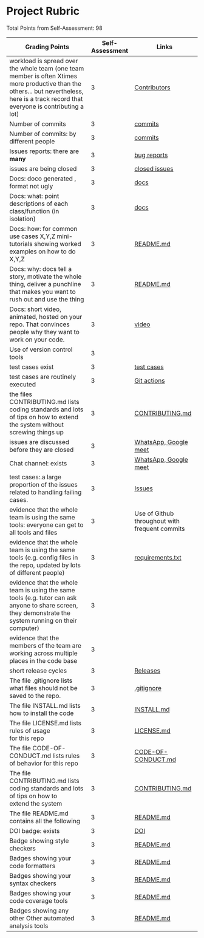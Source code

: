 # Project Rubric
Total Points from Self-Assessment: 98

| Grading Points|Self-Assessment|Links|
|-----|---------|-----|
|workload is spread over the whole team (one team member is often Xtimes more productive than the others... but nevertheless, here is a track record that everyone is contributing a lot)| 3 | [Contributors](https://github.com/SE24Fall/Job-Analyzer/graphs/contributors?from=28%2F9%2F2024) |
| Number of commits| 3 | [commits](https://github.com/SE24Fall/Job-Analyzer/graphs/contributors?from=28%2F9%2F2024) |
| Number of commits: by different people| 3 | [commits](https://github.com/SE24Fall/Job-Analyzer/graphs/contributors?from=28%2F9%2F2024) |
| Issues reports: there are **many**| 3 | [bug reports](https://github.com/orgs/SE24Fall/projects/1) |
|  issues are being  closed| 3 | [closed issues](https://github.com/orgs/SE24Fall/projects/1/views/1) |
|Docs: doco generated , format not ugly | 3 | [docs](https://github.com/SE24Fall/Job-Analyzer/tree/main/docs) |
|Docs: what: point descriptions of each class/function (in isolation) | 3 | [docs](https://github.com/SE24Fall/Job-Analyzer/tree/main/docs) |
|Docs: how: for common use cases X,Y,Z mini-tutorials showing worked examples on how to do X,Y,Z|3| [README.md](https://github.com/SE24Fall/Job-Analyzer/blob/main/README.md) |
|Docs: why: docs tell a story, motivate the whole thing, deliver a punchline that makes you want to rush out and use the thing|3| [README.md](https://github.com/SE24Fall/Job-Analyzer/blob/main/README.md) |
|Docs: short video, animated, hosted on your repo. That convinces people why they want to work on your code.| 3 | [video](https://github.com/SE24Fall/Job-Analyzer/blob/main/animation.mp4) |
| Use of version control tools| 3 |
| test cases exist|3| [test cases](https://github.com/SE24Fall/Job-Analyzer/blob/main/test/test_flask.py)|
| test cases are routinely executed|3|[Git actions](https://github.com/SE24Fall/Job-Analyzer/actions)|
 | the files CONTRIBUTING.md lists coding standards and lots of tips on how to extend the system without screwing things up|3|[CONTRIBUTING.md](https://github.com/SE24Fall/Job-Analyzer/blob/main/CONTRIBUTING.md)|
| issues are discussed before they are closed| 3| [WhatsApp, Google meet](https://github.com/SE24Fall/Job-Analyzer/tree/main/docs) |
| Chat channel: exists|3 | [WhatsApp, Google meet](https://github.com/SE24Fall/Job-Analyzer/tree/main/docs) |
| test cases:.a large proportion of the issues related to handling failing cases.| 3 | [Issues](https://github.com/SE24Fall/Job-Analyzer/issues?q=is%3Aissue+is%3Aclosed)
| evidence that the whole team is using the same tools: everyone can get to all tools and files| 3 | Use of Github throughout with frequent commits |
| evidence that the whole team is using the same tools (e.g. config files in the repo, updated by lots of different people)|3 | [requirements.txt](https://github.com/SE24Fall/Job-Analyzer/blob/main/requirements.txt) |
| evidence that the whole team is using the same tools (e.g. tutor can ask anyone to share screen, they demonstrate the system running on their computer)| 3 |
| evidence that the members of the team are working across multiple places in the code base|3 |
|short release cycles |3| [Releases](https://github.com/SE24Fall/Job-Analyzer/tree/Reset-password)
|The file .gitignore lists what files should not be saved to the repo.|3|[.gitignore](https://github.com/SE24Fall/Job-Analyzer/blob/Reset-password/.gitignore)
|The file INSTALL.md lists how to install the code|3|[INSTALL.md](https://github.com/SE24Fall/Job-Analyzer/blob/Reset-password/INSTALL.md)
|The file LICENSE.md lists rules of usage for this repo|3|[LICENSE.md](https://github.com/SE24Fall/Job-Analyzer/blob/Reset-password/LICENSE)
|The file CODE-OF-CONDUCT.md lists rules of behavior for this repo|3|[CODE-OF-CONDUCT.md](https://github.com/SE24Fall/Job-Analyzer/blob/Reset-password/CODE_OF_CONDUCT.md)
|The file CONTRIBUTING.md lists coding standards and lots of tips on how to extend the system|3|[CONTRIBUTING.md](https://github.com/SE24Fall/Job-Analyzer/blob/Reset-password/CONTRIBUTING.md)
|The file README.md contains all the following|3|[README.md](https://github.com/SE24Fall/Job-Analyzer/blob/Reset-password/README.md)
| DOI badge: exists | 3 | [DOI](https://github.com/SE24Fall/Job-Analyzer/blob/main/README.md)
| Badge showing style checkers | 3 | [README.md](https://github.com/SE24Fall/Job-Analyzer/blob/main/README.md)
| Badges showing your code formatters | 3 | [README.md](https://github.com/SE24Fall/Job-Analyzer/blob/main/README.md)
| Badges showing your syntax checkers | 3 | [README.md](https://github.com/SE24Fall/Job-Analyzer/blob/main/README.md)
| Badges showing your code coverage tools | 3 | [README.md](https://github.com/SE24Fall/Job-Analyzer/blob/main/README.md)
| Badges showing any other Other automated analysis tools | 3 | [README.md](https://github.com/SE24Fall/Job-Analyzer/blob/main/README.md)
